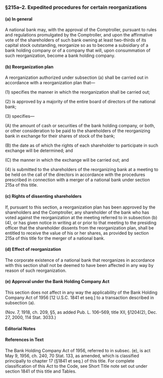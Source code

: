 ### §215a–2. Expedited procedures for certain reorganizations ###

#### (a) In general ####

A national bank may, with the approval of the Comptroller, pursuant to rules and regulations promulgated by the Comptroller, and upon the affirmative vote of the shareholders of such bank owning at least two-thirds of its capital stock outstanding, reorganize so as to become a subsidiary of a bank holding company or of a company that will, upon consummation of such reorganization, become a bank holding company.

#### (b) Reorganization plan ####

A reorganization authorized under subsection (a) shall be carried out in accordance with a reorganization plan that—

(1) specifies the manner in which the reorganization shall be carried out;

(2) is approved by a majority of the entire board of directors of the national bank;

(3) specifies—

(A) the amount of cash or securities of the bank holding company, or both, or other consideration to be paid to the shareholders of the reorganizing bank in exchange for their shares of stock of the bank;

(B) the date as of which the rights of each shareholder to participate in such exchange will be determined; and

(C) the manner in which the exchange will be carried out; and

(4) is submitted to the shareholders of the reorganizing bank at a meeting to be held on the call of the directors in accordance with the procedures prescribed in connection with a merger of a national bank under section 215a of this title.

#### (c) Rights of dissenting shareholders ####

If, pursuant to this section, a reorganization plan has been approved by the shareholders and the Comptroller, any shareholder of the bank who has voted against the reorganization at the meeting referred to in subsection (b)(4), or has given notice in writing at or prior to that meeting to the presiding officer that the shareholder dissents from the reorganization plan, shall be entitled to receive the value of his or her shares, as provided by section 215a of this title for the merger of a national bank.

#### (d) Effect of reorganization ####

The corporate existence of a national bank that reorganizes in accordance with this section shall not be deemed to have been affected in any way by reason of such reorganization.

#### (e) Approval under the Bank Holding Company Act ####

This section does not affect in any way the applicability of the Bank Holding Company Act of 1956 [12 U.S.C. 1841 et seq.] to a transaction described in subsection (a).

(Nov. 7, 1918, ch. 209, §5, as added Pub. L. 106–569, title XII, §1204(2), Dec. 27, 2000, 114 Stat. 3033.)

#### **Editorial Notes** ####

#### References in Text ####

The Bank Holding Company Act of 1956, referred to in subsec. (e), is act May 9, 1956, ch. 240, 70 Stat. 133, as amended, which is classified principally to chapter 17 (§1841 et seq.) of this title. For complete classification of this Act to the Code, see Short Title note set out under section 1841 of this title and Tables.